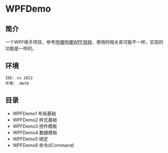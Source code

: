 # WPFDemo
## 简介
一个WPF练手项目，参考[哔哩哔哩WPF视频](https://www.bilibili.com/video/BV1nY411a7T8)，使用的相关库可能不一样，实现的功能是一样的。
## 环境
```
IDE: vs 2022
环境: .Net6
```

## 目录
- WPFDemo1 布局基础
- WPFDemo2 样式基础
- WPFDemo3 控件模板
- WPFDemo4 数据模板
- WPFDemo5 绑定
- WPFDemo6 命令(ICommand)